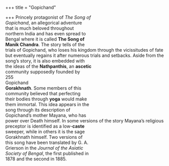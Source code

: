 +++
title = "Gopichand"

+++
Princely protagonist of *The Song of*  
*Gopichand*, an allegorical adventure  
that is much beloved throughout  
northern India and has even spread to  
Bengal where it is called **The Song of**  
**Manik Chandra**. The story tells of the  
trials of Gopichand, who loses his kingdom through the vicissitudes of fate  
but eventually regains it after numerous trials and setbacks. Aside from the  
song’s story, it is also embedded with  
the ideas of the **Nathpanthis**, an **ascetic**  
community supposedly founded by  
255  
Gopichand  
**Gorakhnath**. Some members of this  
community believed that perfecting  
their bodies through **yoga** would make  
them immortal. This idea appears in the  
song through its description of  
Gopichand’s mother Mayana, who has  
power over Death himself. In some versions of the story Mayana’s religious preceptor is identified as a low-**caste**  
sweeper, while in others it is the sage  
Gorakhnath himself. Two versions of  
this song have been translated by G. A.  
Grierson in the *Journal of the Asiatic*  
*Society of Bengal*, the first published in  
1878 and the second in 1885.